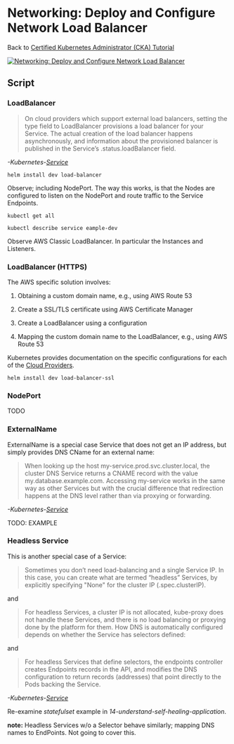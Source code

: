 # Networking: Deploy and Configure Network Load Balancer

Back to [Certified Kubernetes Administrator (CKA) Tutorial](https://github.com/larkintuckerllc/k8s-cka-tutorial)

[![Networking: Deploy and Configure Network Load Balancer](http://img.youtube.com/vi/NUTuloFZo2Y/0.jpg)](https://youtu.be/NUTuloFZo2Y)

## Script

### LoadBalancer

> On cloud providers which support external load balancers, setting the type field to LoadBalancer provisions a load balancer for your Service. The actual creation of the load balancer happens asynchronously, and information about the provisioned balancer is published in the Service’s .status.loadBalancer field.

*-Kubernetes-[Service](https://kubernetes.io/docs/concepts/services-networking/service/)*

```plaintext
helm install dev load-balancer
```

Observe; including NodePort. The way this works, is that the Nodes are configured to listen on the NodePort and route traffic to the Service Endpoints.

```plaintext
kubectl get all

kubectl describe service eample-dev
```

Observe AWS Classic LoadBalancer.  In particular the Instances and Listeners.

### LoadBalancer (HTTPS)

The AWS specific solution involves:

1. Obtaining a custom domain name, e.g., using AWS Route 53

2. Create a SSL/TLS certificate using AWS Certificate Manager

3. Create a LoadBalancer using a configuration

4. Mapping the custom domain name to the LoadBalancer, e.g., using AWS Route 53

Kubernetes provides documentation on the specific configurations for each of the [Cloud Providers](https://kubernetes.io/docs/concepts/cluster-administration/cloud-providers).

```plaintext
helm install dev load-balancer-ssl
```

### NodePort

TODO

### ExternalName

ExternalName is a special case Service that does not get an IP address, but simply provides DNS CName for an external name:

> When looking up the host my-service.prod.svc.cluster.local, the cluster DNS Service returns a CNAME record with the value my.database.example.com. Accessing my-service works in the same way as other Services but with the crucial difference that redirection happens at the DNS level rather than via proxying or forwarding.

*-Kubernetes-[Service](https://kubernetes.io/docs/concepts/services-networking/service/)*

TODO: EXAMPLE

### Headless Service

This is another special case of a Service:

> Sometimes you don’t need load-balancing and a single Service IP. In this case, you can create what are termed “headless” Services, by explicitly specifying "None" for the cluster IP (.spec.clusterIP).

and

> For headless Services, a cluster IP is not allocated, kube-proxy does not handle these Services, and there is no load balancing or proxying done by the platform for them. How DNS is automatically configured depends on whether the Service has selectors defined:

and

> For headless Services that define selectors, the endpoints controller creates Endpoints records in the API, and modifies the DNS configuration to return records (addresses) that point directly to the Pods backing the Service.

*-Kubernetes-[Service](https://kubernetes.io/docs/concepts/services-networking/service/)*

Re-examine *statefulset* example in *14-understand-self-healing-application*.

**note:** Headless Services w/o a Selector behave similarly; mapping DNS names to EndPoints. Not going to cover this.
